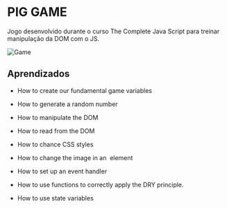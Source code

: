 # PIG GAME

Jogo desenvolvido durante o curso The Complete Java Script para treinar manipulação da DOM com o JS. 

![Game]()


## Aprendizados

- How to create our fundamental game variables

- How to generate a random number

- How to manipulate the DOM 

- How to read from the DOM

- How to chance CSS styles

- How to change the image in an <img> element

- How to set up an event handler

- How to use functions to correctly apply the DRY principle.

- How to use state variables


